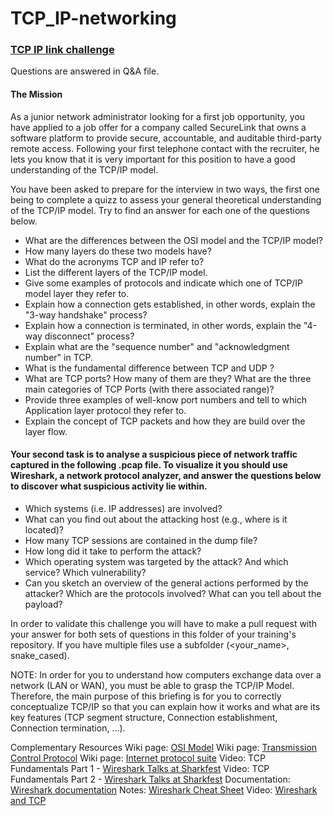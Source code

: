 # TCP_IP-networking

### [TCP IP link challenge](https://github.com/becodeorg/DevSecOps-Training/tree/master/content/website/field/TCP_IP)

Questions are answered in Q&A file. 

#### The Mission
As a junior network administrator looking for a first job opportunity, you have applied to a job offer for a company called SecureLink that owns a software platform to provide secure, accountable, and auditable third-party remote access. Following your first telephone contact with the recruiter, he lets you know that it is very important for this position to have a good understanding of the TCP/IP model.

You have been asked to prepare for the interview in two ways, the first one being to complete a quizz to assess your general theoretical understanding of the TCP/IP model. Try to find an answer for each one of the questions below.

- What are the differences between the OSI model and the TCP/IP model?
- How many layers do these two models have?
- What do the acronyms TCP and IP refer to?
- List the different layers of the TCP/IP model.
- Give some examples of protocols and indicate which one of TCP/IP model layer they refer to.
- Explain how a connection gets established, in other words, explain the "3-way handshake" process?
- Explain how a connection is terminated, in other words, explain the "4-way disconnect" process?
- Explain what are the "sequence number" and "acknowledgment number" in TCP.
- What is the fundamental difference between TCP and UDP ?
- What are TCP ports? How many of them are they? What are the three main categories of TCP Ports (with there associated range)?
- Provide three examples of well-know port numbers and tell to which Application layer protocol they refer to.
- Explain the concept of TCP packets and how they are build over the layer flow.

#### Your second task is to analyse a suspicious piece of network traffic captured in the following .pcap file. To visualize it you should use Wireshark, a network protocol analyzer, and answer the questions below to discover what suspicious activity lie within.

- Which systems (i.e. IP addresses) are involved?
- What can you find out about the attacking host (e.g., where is it located)?
- How many TCP sessions are contained in the dump file?
- How long did it take to perform the attack?
- Which operating system was targeted by the attack? And which service? Which vulnerability?
- Can you sketch an overview of the general actions performed by the attacker? Which are the protocols involved? What can you tell about the payload?

In order to validate this challenge you will have to make a pull request with your answer for both sets of questions in this folder of your training's repository. If you have multiple files use a subfolder (<your_name>, snake_cased).

NOTE: In order for you to understand how computers exchange data over a network (LAN or WAN), you must be able to grasp the TCP/IP Model. Therefore, the main purpose of this briefing is for you to correctly conceptualize TCP/IP so that you can explain how it works and what are its key features (TCP segment structure, Connection establishment, Connection termination, ...).

Complementary Resources
Wiki page: [OSI Model](https://en.wikipedia.org/wiki/OSI_model)
Wiki page: [Transmission Control Protocol](https://en.wikipedia.org/wiki/Transmission_Control_Protocol)
Wiki page: [Internet protocol suite](https://en.wikipedia.org/wiki/Internet_protocol_suite)
Video: TCP Fundamentals Part 1 - [Wireshark Talks at Sharkfest](https://www.youtube.com/watch?v=xdQ9sgpkrX8)
Video: TCP Fundamentals Part 2 - [Wireshark Talks at Sharkfest](https://www.youtube.com/watch?v=NdvWI6RH1eo)
Documentation: [Wireshark documentation](https://www.wireshark.org/docs/)
Notes: [Wireshark Cheat Sheet](https://cdn.comparitech.com/wp-content/uploads/2019/06/Wireshark-Cheat-Sheet-1.jpg)
Video: [Wireshark and TCP](https://www.youtube.com/watch?v=HCHFX5O1IaQ&list=PLMLm7-g0V0keOCLWqodqXn56UfcdA0D_Q) 
